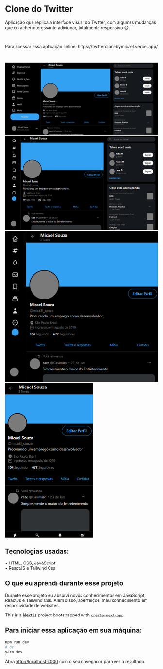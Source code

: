 
<h1>Clone do Twitter</h1>

<p>Aplicação que replica a interface visual do Twitter, com algumas mudanças que eu achei interessante adicionar, totalmente responsivo 😃.</p> <br>
<p>Para acessar essa aplicação online: https://twitterclonebymicael.vercel.app/</p> <br>

![Tamanho para computadores](https://github.com/BRMicael/Twitter-clone/blob/main/screenshots/largepage.png)<br>
![Tamanho médio](https://github.com/BRMicael/Twitter-clone/blob/main/screenshots/mediumpage.png)<br>
![Tamahno para tablets](https://github.com/BRMicael/Twitter-clone/blob/main/screenshots/tabletpage.png)<br>
![Tamahno para dispositivos mobiles](https://github.com/BRMicael/Twitter-clone/blob/main/screenshots/mobilepage.png)<br>


<h2>Tecnologias usadas:</h2>
• HTML, CSS, JavaScript <br>
• ReactJS e Tailwind Css <br>

<h2> O que eu aprendi durante esse projeto </h2>
  Durante esse projeto eu absorvi novos conhecimentos em JavaScript, ReactJs e Tailwind Css.
  Além disso, aperfeiçoei meu conhecimento em resposividade de websites.



This is a [Next.js](https://nextjs.org/) project bootstrapped with [`create-next-app`](https://github.com/vercel/next.js/tree/canary/packages/create-next-app).


<h2> Para iniciar essa aplicação em sua máquina: </h2>

```bash
npm run dev
# or
yarn dev
```

Abra [http://localhost:3000](http://localhost:3000) com o seu navegador para ver o resultado.
